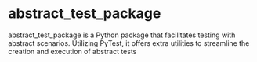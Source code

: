 # abstract_test_package
abstract_test_package is a Python package that facilitates testing with abstract scenarios. Utilizing PyTest, it offers extra utilities to streamline the creation and execution of abstract tests

